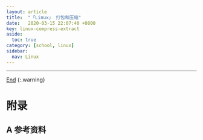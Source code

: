 ```yaml
---
layout: article
title:  "「Linux」 打包和压缩"
date:   2020-03-15 22:07:40 +0800
key: linux-compress-extract
aside:
  toc: true
category: [school, linux]
sidebar:
  nav: Linux
---
```

<span id="head"></span>

<!--more-->


-------------------  
[End](#head)
{:.warning}  


# 附录
## A 参考资料

